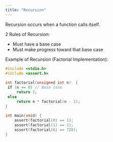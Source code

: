 ```yaml
---
title: "Recursion"
---
```


Recursion occurs when a function calls itself.

2 Rules of Recursion:
- Must have a base case
- Must make progress toward that base case

Example of Recursion (Factorial Implementation):

```C
#include <stdio.h>  
#include <assert.h>  
  
int factorial(unsigned int n)  {  
 if (n == 0) // Base case  
	 return 1;  
 else  
	 return n * factorial(n - 1);  
}  
  
int main(void) {  
    assert(factorial(0) == 1);  
    assert(factorial(1) == 1);  
	assert(factorial(6) == 720);  
}  
```

